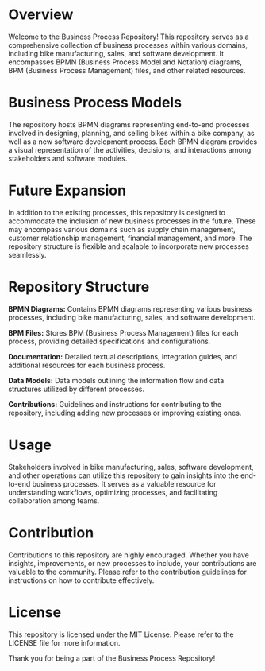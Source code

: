 # Overview

Welcome to the Business Process Repository! This repository serves as a comprehensive collection of business processes within various domains, including bike manufacturing, sales, and software development. It encompasses BPMN (Business Process Model and Notation) diagrams, BPM (Business Process Management) files, and other related resources.

# Business Process Models

The repository hosts BPMN diagrams representing end-to-end processes involved in designing, planning, and selling bikes within a bike company, as well as a new software development process. Each BPMN diagram provides a visual representation of the activities, decisions, and interactions among stakeholders and software modules.

# Future Expansion

In addition to the existing processes, this repository is designed to accommodate the inclusion of new business processes in the future. These may encompass various domains such as supply chain management, customer relationship management, financial management, and more. The repository structure is flexible and scalable to incorporate new processes seamlessly.

# Repository Structure

**BPMN Diagrams:** Contains BPMN diagrams representing various business processes, including bike manufacturing, sales, and software development.

**BPM Files:** Stores BPM (Business Process Management) files for each process, providing detailed specifications and configurations.

**Documentation:** Detailed textual descriptions, integration guides, and additional resources for each business process.

**Data Models:** Data models outlining the information flow and data structures utilized by different processes.

**Contributions:** Guidelines and instructions for contributing to the repository, including adding new processes or improving existing ones.

# Usage

Stakeholders involved in bike manufacturing, sales, software development, and other operations can utilize this repository to gain insights into the end-to-end business processes. It serves as a valuable resource for understanding workflows, optimizing processes, and facilitating collaboration among teams.

# Contribution

Contributions to this repository are highly encouraged. Whether you have insights, improvements, or new processes to include, your contributions are valuable to the community. Please refer to the contribution guidelines for instructions on how to contribute effectively.

# License

This repository is licensed under the MIT License. Please refer to the LICENSE file for more information.

Thank you for being a part of the Business Process Repository!
